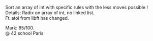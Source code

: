 Sort an array of int with specific rules with the less moves possible !  
Details: Radix on array of int, no linked list.  
		 Ft_atoi from libft has changed.  
		 
Mark: 85/100.      
@ 42 school Paris  
